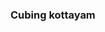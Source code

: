 <html>
<head></head>
<title>Cubing kottayam></title>
<body>
<h3></b></u>Cubing kottayam</h3></b></u>
</body>
</html>
